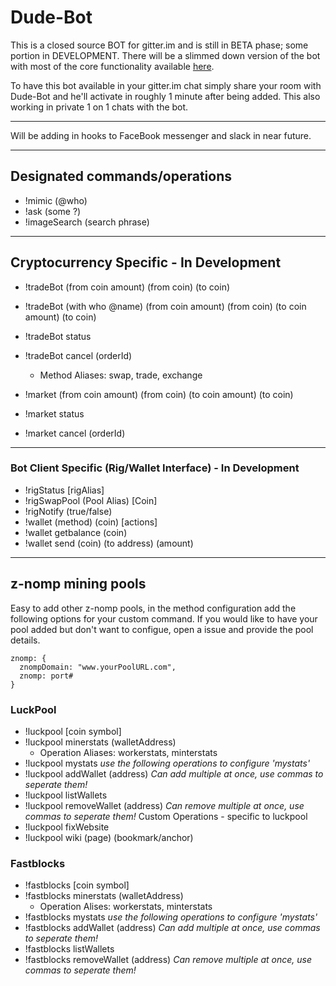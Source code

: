 # Dude-Bot

This is a closed source BOT for gitter.im and is still in BETA phase; some portion in DEVELOPMENT. There will be a slimmed down version of the bot with most of the core functionality available [here](https://github.com/Dude-WTF/simple-gitter.im-bot).

To have this bot available in your gitter.im chat simply share your room with Dude-Bot and he'll activate in roughly 1 minute after being added. This also working in private 1 on 1 chats with the bot.

---

Will be adding in hooks to FaceBook messenger and slack in near future.

---

## Designated commands/operations

* !mimic (@who)
* !ask (some ?)
* !imageSearch (search phrase)

---

## Cryptocurrency Specific - In Development
* !tradeBot (from coin amount) (from coin) (to coin)
* !tradeBot (with who @name) (from coin amount) (from coin) (to coin amount) (to coin)
* !tradeBot status
* !tradeBot cancel (orderId)
  * Method Aliases: swap, trade, exchange

* !market (from coin amount) (from coin) (to coin amount) (to coin)
* !market status 
* !market cancel (orderId)

---

### Bot Client Specific (Rig/Wallet Interface) - In Development
* !rigStatus [rigAlias]
* !rigSwapPool (Pool Alias) [Coin]
* !rigNotify (true/false)
* !wallet (method) (coin) [actions]
* !wallet getbalance (coin)
* !wallet send (coin) (to address) (amount)

---

## z-nomp mining pools

Easy to add other z-nomp pools, in the method configuration add the following options for your custom command. If you would like to have your pool added but don't want to configue, open a issue and provide the pool details.

```
znomp: {
  znompDomain: "www.yourPoolURL.com",
  znomp: port#
}
```

### LuckPool
* !luckpool [coin symbol]
* !luckpool minerstats (walletAddress)
  * Operation Aliases: workerstats, minterstats
* !luckpool mystats *use the following operations to configure 'mystats'*
* !luckpool addWallet (address) *Can add multiple at once, use commas to seperate them!*
* !luckpool listWallets 
* !luckpool removeWallet (address) *Can remove multiple at once, use commas to seperate them!*
Custom Operations - specific to luckpool
* !luckpool fixWebsite
* !luckpool wiki (page) (bookmark/anchor)


### Fastblocks
* !fastblocks [coin symbol]
* !fastblocks minerstats (walletAddress)
  * Operation Alises: workerstats, minterstats
* !fastblocks mystats *use the following operations to configure 'mystats'*
* !fastblocks addWallet (address) *Can add multiple at once, use commas to seperate them!*
* !fastblocks listWallets 
* !fastblocks removeWallet (address) *Can remove multiple at once, use commas to seperate them!*
